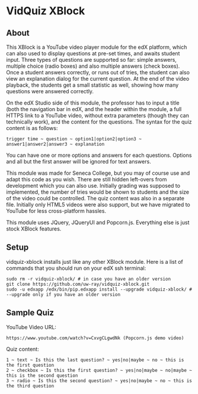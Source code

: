 VidQuiz XBlock
==============

About
-----

This XBlock is a YouTube video player module for the edX platform, which can also used to display questions at pre-set
times, and awaits student input. Three types of questions are supported so far: simple answers, multiple choice
(radio boxes) and also multiple answers (check boxes). Once a student answers correctly, or runs out of tries, the
student can also view an explanation dialog for the current question. At the end of the video playback, the students get
a small statistic as well, showing how many questions were answered correctly.

On the edX Studio side of this module, the professor has to input a title (both the navigation bar in edX, and the
header within the module, a full HTTPS link to a YouTube video, without extra parameters (though they can technically
work), and the content for the questions. The syntax for the quiz content is as follows:

    trigger time ~ question ~ option1|option2|option3 ~ answer1|answer2|answer3 ~ explanation

You can have one or more options and answers for each questions. Options and all but the first answer will be ignored
for text answers.

This module was made for Seneca College, but you may of course use and adapt this code as you wish. There are still
hidden left-overs from development which you can also use. Initially grading was supposed to implemented, the number of
tries would be shown to students and the size of the video could be controlled. The quiz content was also in a separate
file. Initially only HTML5 videos were also support, but we have migrated to YouTube for less cross-platform hassles.

This module uses JQuery, JQueryUI and Popcorn.js. Everything else is just stock XBlock features.

Setup
-----

vidquiz-xblock installs just like any other XBlock module. Here is a list of commands that you should run on your edX
ssh terminal:

    sudo rm -r vidquiz-xblock/ # in case you have an older version
    git clone https://github.com/uw-ray/vidquiz-xblock.git
    sudo -u edxapp /edx/bin/pip.edxapp install --upgrade vidquiz-xblock/ # --upgrade only if you have an older version


Sample Quiz
-----------

YouTube Video URL:

    https://www.youtube.com/watch?v=CxvgCLgwdNk (Popcorn.js demo video)

Quiz content:

    1 ~ text ~ Is this the last question? ~ yes|no|maybe ~ no ~ this is the first question
    2 ~ checkbox ~ Is this the first question? ~ yes|no|maybe ~ no|maybe ~ this is the second question
    3 ~ radio ~ Is this the second question? ~ yes|no|maybe ~ no ~ this is the third question
